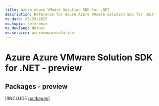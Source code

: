 ```yaml
---
title: Azure Azure VMware Solution SDK for .NET
description: Reference for Azure Azure VMware Solution SDK for .NET
ms.date: 05/29/2025
ms.topic: reference
ms.devlang: dotnet
ms.service: azurevmwaresolution
---
```

# Azure Azure VMware Solution SDK for .NET - preview
## Packages - preview
[!INCLUDE [packages](azure-vmware-solution-index.md)]